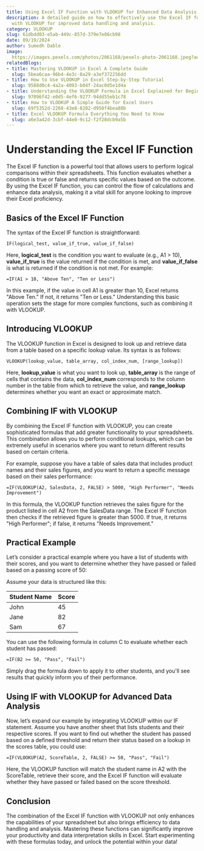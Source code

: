 ```yaml
---
title: Using Excel IF Function with VLOOKUP for Enhanced Data Analysis
description: A detailed guide on how to effectively use the Excel IF function combined
  with VLOOKUP for improved data handling and analysis.
category: VLOOKUP
slug: 61dbdd03-e5ab-449c-857d-379e7e86cb98
date: 09/19/2024
author: Sumedh Dable
image: 
  https://images.pexels.com/photos/2061168/pexels-photo-2061168.jpeg?auto=compress&cs=tinysrgb&w=600
relatedBlogs:
- title: Mastering VLOOKUP in Excel A Complete Guide
  slug: 5bea6caa-96b4-4e3c-8a29-a3ef372256dd
- title: How to Use VLOOKUP in Excel Step-by-Step Tutorial
  slug: 9588d0c4-4a2a-4093-b04f-24ac0d5e1d4a
- title: Understanding the VLOOKUP Formula in Excel Explained for Beginners
  slug: 97096f42-e0d5-4ef6-9277-94dd55eb1c78
- title: How to VLOOKUP A Simple Guide for Excel Users
  slug: 69f5352d-2268-43e8-8202-d950f4bea88b
- title: Excel VLOOKUP Formula Everything You Need to Know
  slug: a6e3a42d-3cbf-44e0-9c12-f2f28dcb9a5b
---
```


# Understanding the Excel IF Function

The Excel IF function is a powerful tool that allows users to perform logical comparisons within their spreadsheets. This function evaluates whether a condition is true or false and returns specific values based on the outcome. By using the Excel IF function, you can control the flow of calculations and enhance data analysis, making it a vital skill for anyone looking to improve their Excel proficiency.

## Basics of the Excel IF Function

The syntax of the Excel IF function is straightforward:

```plaintext
IF(logical_test, value_if_true, value_if_false)
```

Here, **logical_test** is the condition you want to evaluate (e.g., A1 > 10), **value_if_true** is the value returned if the condition is met, and **value_if_false** is what is returned if the condition is not met. For example:

```plaintext
=IF(A1 > 10, "Above Ten", "Ten or Less")
```

In this example, if the value in cell A1 is greater than 10, Excel returns "Above Ten." If not, it returns "Ten or Less." Understanding this basic operation sets the stage for more complex functions, such as combining it with VLOOKUP.

## Introducing VLOOKUP

The VLOOKUP function in Excel is designed to look up and retrieve data from a table based on a specific lookup value. Its syntax is as follows:

```plaintext
VLOOKUP(lookup_value, table_array, col_index_num, [range_lookup])
```

Here, **lookup_value** is what you want to look up, **table_array** is the range of cells that contains the data, **col_index_num** corresponds to the column number in the table from which to retrieve the value, and **range_lookup** determines whether you want an exact or approximate match.

## Combining IF with VLOOKUP

By combining the Excel IF function with VLOOKUP, you can create sophisticated formulas that add greater functionality to your spreadsheets. This combination allows you to perform conditional lookups, which can be extremely useful in scenarios where you want to return different results based on certain criteria.

For example, suppose you have a table of sales data that includes product names and their sales figures, and you want to return a specific message based on their sales performance:

```plaintext
=IF(VLOOKUP(A2, SalesData, 2, FALSE) > 5000, "High Performer", "Needs Improvement")
```

In this formula, the VLOOKUP function retrieves the sales figure for the product listed in cell A2 from the SalesData range. The Excel IF function then checks if the retrieved figure is greater than 5000. If true, it returns "High Performer"; if false, it returns "Needs Improvement."

## Practical Example

Let’s consider a practical example where you have a list of students with their scores, and you want to determine whether they have passed or failed based on a passing score of 50:

Assume your data is structured like this:

| Student Name | Score |
|--------------|-------|
| John         | 45    |
| Jane         | 82    |
| Sam          | 67    |

You can use the following formula in column C to evaluate whether each student has passed:

```plaintext
=IF(B2 >= 50, "Pass", "Fail")
```

Simply drag the formula down to apply it to other students, and you'll see results that quickly inform you of their performance.

## Using IF with VLOOKUP for Advanced Data Analysis

Now, let’s expand our example by integrating VLOOKUP within our IF statement. Assume you have another sheet that lists students and their respective scores. If you want to find out whether the student has passed based on a defined threshold and return their status based on a lookup in the scores table, you could use:

```plaintext
=IF(VLOOKUP(A2, ScoreTable, 2, FALSE) >= 50, "Pass", "Fail")
```

Here, the VLOOKUP function will match the student name in A2 with the ScoreTable, retrieve their score, and the Excel IF function will evaluate whether they have passed or failed based on the score threshold.

## Conclusion

The combination of the Excel IF function with VLOOKUP not only enhances the capabilities of your spreadsheet but also brings efficiency to data handling and analysis. Mastering these functions can significantly improve your productivity and data interpretation skills in Excel. Start experimenting with these formulas today, and unlock the potential within your data!
